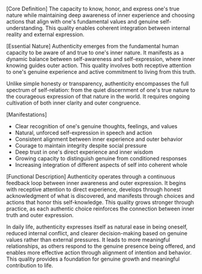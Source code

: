 [Core Definition]
The capacity to know, honor, and express one's true nature while maintaining deep awareness of inner experience and choosing actions that align with one's fundamental values and genuine self-understanding. This quality enables coherent integration between internal reality and external expression.

[Essential Nature]
Authenticity emerges from the fundamental human capacity to be aware of and true to one's inner nature. It manifests as a dynamic balance between self-awareness and self-expression, where inner knowing guides outer action. This quality involves both receptive attention to one's genuine experience and active commitment to living from this truth.

Unlike simple honesty or transparency, authenticity encompasses the full spectrum of self-relation: from the quiet discernment of one's true nature to the courageous expression of that nature in the world. It requires ongoing cultivation of both inner clarity and outer congruence.

[Manifestations]
- Clear recognition of one's genuine thoughts, feelings, and values
- Natural, unforced self-expression in speech and action
- Consistent alignment between inner experience and outer behavior
- Courage to maintain integrity despite social pressure
- Deep trust in one's direct experience and inner wisdom
- Growing capacity to distinguish genuine from conditioned responses
- Increasing integration of different aspects of self into coherent whole

[Functional Description]
Authenticity operates through a continuous feedback loop between inner awareness and outer expression. It begins with receptive attention to direct experience, develops through honest acknowledgment of what is discovered, and manifests through choices and actions that honor this self-knowledge. This quality grows stronger through practice, as each authentic choice reinforces the connection between inner truth and outer expression.

In daily life, authenticity expresses itself as natural ease in being oneself, reduced internal conflict, and clearer decision-making based on genuine values rather than external pressures. It leads to more meaningful relationships, as others respond to the genuine presence being offered, and enables more effective action through alignment of intention and behavior. This quality provides a foundation for genuine growth and meaningful contribution to life.